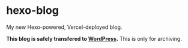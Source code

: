 # hexo-blog
My new Hexo-powered, Vercel-deployed blog. 

**This blog is safely transfered to [WordPress](https://czhiming.cn/).** This is only for archiving.
